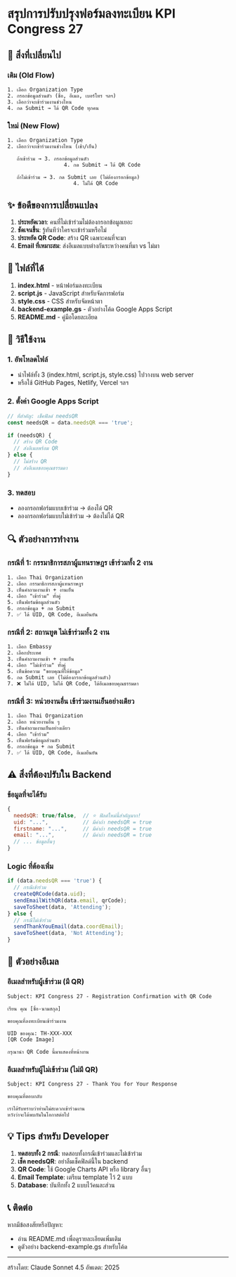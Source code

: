 # สรุปการปรับปรุงฟอร์มลงทะเบียน KPI Congress 27

## 🎯 สิ่งที่เปลี่ยนไป

### เดิม (Old Flow)
```
1. เลือก Organization Type
2. กรอกข้อมูลส่วนตัว (ชื่อ, อีเมล, เบอร์โทร ฯลฯ)
3. เลือกว่าจะเข้าร่วมงานช่วงไหน
4. กด Submit → ได้ QR Code ทุกคน
```

### ใหม่ (New Flow)
```
1. เลือก Organization Type
2. เลือกว่าจะเข้าร่วมงานช่วงไหน (เช้า/เย็น)

   ถ้าเข้าร่วม → 3. กรอกข้อมูลส่วนตัว
                  4. กด Submit → ได้ QR Code
   
   ถ้าไม่เข้าร่วม → 3. กด Submit เลย (ไม่ต้องกรอกข้อมูล)
                     4. ไม่ได้ QR Code
```

## ✨ ข้อดีของการเปลี่ยนแปลง

1. **ประหยัดเวลา**: คนที่ไม่เข้าร่วมไม่ต้องกรอกข้อมูลเยอะ
2. **ชัดเจนขึ้น**: รู้ทันทีว่าใครจะเข้าร่วมหรือไม่
3. **ประหยัด QR Code**: สร้าง QR เฉพาะคนที่จะมา
4. **Email ที่เหมาะสม**: ส่งอีเมลแบบต่างกันระหว่างคนที่มา vs ไม่มา

## 📂 ไฟล์ที่ได้

1. **index.html** - หน้าฟอร์มลงทะเบียน
2. **script.js** - JavaScript สำหรับจัดการฟอร์ม
3. **style.css** - CSS สำหรับจัดหน้าตา
4. **backend-example.gs** - ตัวอย่างโค้ด Google Apps Script
5. **README.md** - คู่มือโดยละเอียด

## 🚀 วิธีใช้งาน

### 1. อัพโหลดไฟล์
- นำไฟล์ทั้ง 3 (index.html, script.js, style.css) ไปวางบน web server
- หรือใช้ GitHub Pages, Netlify, Vercel ฯลฯ

### 2. ตั้งค่า Google Apps Script
```javascript
// ที่สำคัญ: เช็คฟิลด์ needsQR
const needsQR = data.needsQR === 'true';

if (needsQR) {
  // สร้าง QR Code
  // ส่งอีเมลพร้อม QR
} else {
  // ไม่สร้าง QR
  // ส่งอีเมลขอบคุณธรรมดา
}
```

### 3. ทดสอบ
- ลองกรอกฟอร์มแบบเข้าร่วม → ต้องได้ QR
- ลองกรอกฟอร์มแบบไม่เข้าร่วม → ต้องไม่ได้ QR

## 🔍 ตัวอย่างการทำงาน

### กรณีที่ 1: กรรมาธิการสภาผู้แทนราษฎร เข้าร่วมทั้ง 2 งาน
```
1. เลือก Thai Organization
2. เลือก กรรมาธิการสภาผู้แทนราษฎร
3. เห็นคำถามงานเช้า + งานเย็น
4. เลือก "เข้าร่วม" ทั้งคู่
5. เห็นฟอร์มข้อมูลส่วนตัว
6. กรอกข้อมูล + กด Submit
7. ✅ ได้ UID, QR Code, อีเมลยืนยัน
```

### กรณีที่ 2: สถานทูต ไม่เข้าร่วมทั้ง 2 งาน
```
1. เลือก Embassy
2. เลือกประเทศ
3. เห็นคำถามงานเช้า + งานเย็น
4. เลือก "ไม่เข้าร่วม" ทั้งคู่
5. เห็นข้อความ "ขอบคุณที่ให้ข้อมูล"
6. กด Submit เลย (ไม่ต้องกรอกข้อมูลส่วนตัว)
7. ❌ ไม่ได้ UID, ไม่ได้ QR Code, ได้อีเมลขอบคุณธรรมดา
```

### กรณีที่ 3: หน่วยงานอื่น เข้าร่วมงานเย็นอย่างเดียว
```
1. เลือก Thai Organization
2. เลือก หน่วยงานอื่น ๆ
3. เห็นคำถามงานเย็นอย่างเดียว
4. เลือก "เข้าร่วม"
5. เห็นฟอร์มข้อมูลส่วนตัว
6. กรอกข้อมูล + กด Submit
7. ✅ ได้ UID, QR Code, อีเมลยืนยัน
```

## ⚠️ สิ่งที่ต้องปรับใน Backend

### ข้อมูลที่จะได้รับ
```javascript
{
  needsQR: true/false,  // ⭐ ฟิลด์ใหม่นี้สำคัญมาก!
  uid: "...",           // มีค่าถ้า needsQR = true
  firstname: "...",     // มีค่าถ้า needsQR = true
  email: "...",         // มีค่าถ้า needsQR = true
  // ... ข้อมูลอื่นๆ
}
```

### Logic ที่ต้องเพิ่ม
```javascript
if (data.needsQR === 'true') {
  // กรณีเข้าร่วม
  createQRCode(data.uid);
  sendEmailWithQR(data.email, qrCode);
  saveToSheet(data, 'Attending');
} else {
  // กรณีไม่เข้าร่วม
  sendThankYouEmail(data.coordEmail);
  saveToSheet(data, 'Not Attending');
}
```

## 📧 ตัวอย่างอีเมล

### อีเมลสำหรับผู้เข้าร่วม (มี QR)
```
Subject: KPI Congress 27 - Registration Confirmation with QR Code

เรียน คุณ [ชื่อ-นามสกุล]

ขอบคุณที่ลงทะเบียนเข้าร่วมงาน

UID ของคุณ: TH-XXX-XXX
[QR Code Image]

กรุณานำ QR Code นี้มาแสดงที่หน้างาน
```

### อีเมลสำหรับผู้ไม่เข้าร่วม (ไม่มี QR)
```
Subject: KPI Congress 27 - Thank You for Your Response

ขอบคุณที่ตอบกลับ

เราได้รับทราบว่าท่านไม่สะดวกเข้าร่วมงาน
หวังว่าจะได้พบกันในโอกาสต่อไป
```

## 💡 Tips สำหรับ Developer

1. **ทดสอบทั้ง 2 กรณี**: ทดสอบทั้งกรณีเข้าร่วมและไม่เข้าร่วม
2. **เช็ค needsQR**: อย่าลืมเช็คฟิลด์นี้ใน backend
3. **QR Code**: ใช้ Google Charts API หรือ library อื่นๆ
4. **Email Template**: เตรียม template ไว้ 2 แบบ
5. **Database**: บันทึกทั้ง 2 แบบไว้คนละส่วน

## 📞 ติดต่อ

หากมีข้อสงสัยหรือปัญหา:
- อ่าน README.md เพื่อดูรายละเอียดเพิ่มเติม
- ดูตัวอย่าง backend-example.gs สำหรับโค้ด

---
สร้างโดย: Claude Sonnet 4.5
อัพเดต: 2025

